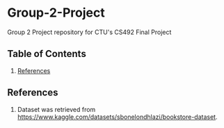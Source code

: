 # Group-2-Project

Group 2 Project repository for CTU's CS492 Final Project

## Table of Contents
1. [References](#references)

## References

1. Dataset was retrieved from https://www.kaggle.com/datasets/sbonelondhlazi/bookstore-dataset.